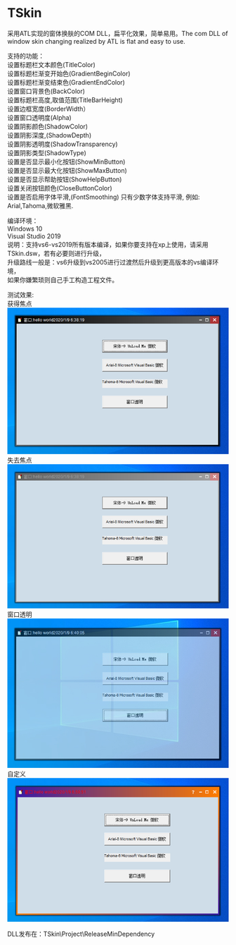 # TSkin
 采用ATL实现的窗体换肤的COM DLL，扁平化效果，简单易用。The com DLL of window skin changing realized by ATL is flat and easy to use.
   
支持的功能：   
设置标题栏文本颜色(TitleColor)   
设置标题栏渐变开始色(GradientBeginColor)   
设置标题栏渐变结束色(GradientEndColor)   
设置窗口背景色(BackColor)   
设置标题栏高度,取值范围(TitleBarHeight)   
设置边框宽度(BorderWidth）   
设置窗口透明度(Alpha)   
设置阴影颜色(ShadowColor)   
设置阴影深度,(ShadowDepth)   
设置阴影透明度(ShadowTransparency)   
设置阴影类型(ShadowType)   
设置是否显示最小化按钮(ShowMinButton)   
设置是否显示最大化按钮(ShowMaxButton)   
设置是否显示帮助按钮(ShowHelpButton)   
设置关闭按钮颜色(CloseButtonColor)   
设置是否启用字体平滑,(FontSmoothing) 只有少数字体支持平滑, 例如: Arial,Tahoma,微软雅黑.   
   
编译环境：   
Windows 10   
Visual Studio 2019   
说明：支持vs6-vs2019所有版本编译，如果你要支持在xp上使用，请采用TSkin.dsw，若有必要则进行升级，   
升级路线一般是：vs6升级到vs2005进行过渡然后升级到更高版本的vs编译环境，   
如果你嫌繁琐则自己手工构造工程文件。   
   
测试效果:   
获得焦点   
![image](https://github.com/bzmework/TSkin/blob/master/test1.jpg)      
失去焦点    
![image](https://github.com/bzmework/TSkin/blob/master/test2.jpg)    
窗口透明   
![image](https://github.com/bzmework/TSkin/blob/master/test3.jpg)    
自定义   
![image](https://github.com/bzmework/TSkin/blob/master/test4.jpg)    
   
DLL发布在：TSkin\Project\ReleaseMinDependency   

